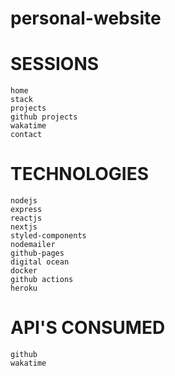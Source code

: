 # personal-website

# SESSIONS
    home
    stack
    projects
    github projects
    wakatime
    contact

# TECHNOLOGIES
    nodejs
    express
    reactjs
    nextjs
    styled-components
    nodemailer
    github-pages
    digital ocean
    docker
    github actions
    heroku

# API'S CONSUMED
    github
    wakatime

